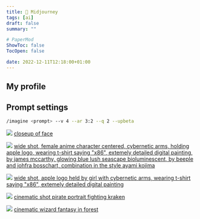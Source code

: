 ```yaml
---
title: 🧬 Midjourney
tags: [ai]
draft: false
summary: ""

# PaperMod
ShowToc: false
TocOpen: false

date: 2022-12-11T12:18:00+01:00
---
```


## My profile



## Prompt settings

```bash
/imagine <prompt> --v 4 --ar 3:2 --q 2 --upbeta
```

![](https://cdn.midjourney.com/25a490c8-56a7-4727-bd8c-774cc1b470aa/grid_0.png)
[closeup of face](https://www.midjourney.com/app/jobs/25a490c8-56a7-4727-bd8c-774cc1b470aa/)

![](https://cdn.midjourney.com/1b07dee6-69f2-4607-88a2-a90cc85aad97/grid_0.png)
[wide shot, female anime character centered, cybernetic arms, holding apple logo, wearing t-shirt saying "x86", extemely detailed digital painting, by james mccarthy, glowing blue lush seascape bioluminescent, by beeple and johfra bosschart, combination in the style ayami kojima](https://www.midjourney.com/app/jobs/1b07dee6-69f2-4607-88a2-a90cc85aad97/)

![](https://cdn.midjourney.com/c15c7eaa-6adf-435f-8650-5524ecedf356/grid_0.png)
[wide shot, apple logo held by girl with cybernetic arms, wearing t-shirt saying "x86", extemely detailed digital painting](https://www.midjourney.com/app/jobs/c15c7eaa-6adf-435f-8650-5524ecedf356/)

![](https://cdn.midjourney.com/c169e067-f619-46f5-9341-842545770940/grid_0.png)
[cinematic shot pirate portrait fighting kraken](https://www.midjourney.com/app/jobs/c169e067-f619-46f5-9341-842545770940/)

![](https://cdn.midjourney.com/5c9bf73d-1a37-46a1-822f-0c39e5ab319f/grid_0.png)
[cinematic wizard fantasy in forest](https://www.midjourney.com/app/jobs/5c9bf73d-1a37-46a1-822f-0c39e5ab319f/)

